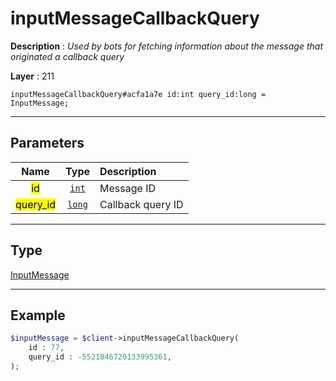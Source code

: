 # inputMessageCallbackQuery

**Description** : *Used by bots for fetching information about the message that originated a callback query*

**Layer** : 211

```tl
inputMessageCallbackQuery#acfa1a7e id:int query_id:long = InputMessage;
```

---

## Parameters

| Name | Type | Description |
| :---: | :---: | :--- |
| <mark>id</mark> | [`int`](type/int) | Message ID |
| <mark>query_id</mark> | [`long`](type/long) | Callback query ID |

---

## Type

[InputMessage](type/InputMessage)

---

## Example

```php
$inputMessage = $client->inputMessageCallbackQuery(
	id : 77,
	query_id : -5521846720133995361,
);
```